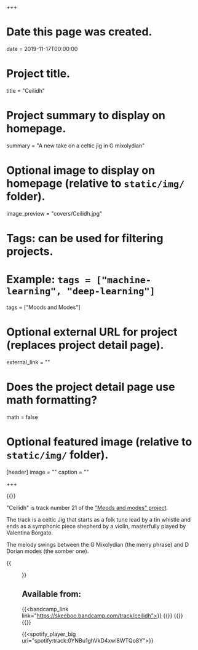 +++
# Date this page was created.
date = 2019-11-17T00:00:00

# Project title.
title = "Ceilidh"

# Project summary to display on homepage.
summary = "A new take on a celtic jig in G mixolydian"

# Optional image to display on homepage (relative to `static/img/` folder).
image_preview = "covers/Ceilidh.jpg"

# Tags: can be used for filtering projects.
# Example: `tags = ["machine-learning", "deep-learning"]`
tags = ["Moods and Modes"]

# Optional external URL for project (replaces project detail page).
external_link = ""

# Does the project detail page use math formatting?
math = false

# Optional featured image (relative to `static/img/` folder).
[header]
image = ""
caption = ""

+++

{{<bandcamp title="Ceilidh" track="1265876713" link="https://skeeboo.bandcamp.com/track/ceilidh">}}

"Ceilidh" is track number 21 of the ["Moods and modes" project](/post/moods_and_modes). 

The track is a celtic Jig that starts as a folk tune lead by a tin whistle and ends as a symphonic piece shepherd by a violin, masterfully played by Valentina Borgato.   

The melody swings between the G Mixolydian (the merry phrase) and D Dorian modes (the somber one).

{{<figure src="/img/covers/Ceilidh.jpg" width="320" link="https://distrokid.com/hyperfollow/skeeboo/ceilidh" target="_blank">}}

## Available from:
{{<bandcamp_link link="https://skeeboo.bandcamp.com/track/ceilidh">}}
{{<spotify link="https://spoti.fi/37yTY0y">}}
{{<itunes link="https://music.apple.com/us/album/ceilidh-single/1491665630">}}
{{<globe link="https://song.link/VcKxPTPhPNtTp">}}

{{<spotify_player_big uri="spotify:track:0YNBu1ghVkD4xwi8WTQo8Y">}}